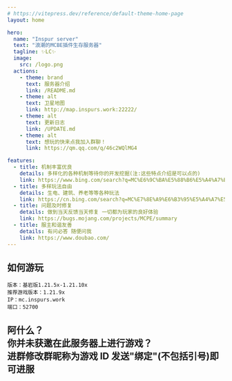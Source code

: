 ```yaml
---
# https://vitepress.dev/reference/default-theme-home-page
layout: home

hero:
  name: "Inspur server"
  text: "浪潮的MCBE插件生存服务器"
  tagline: ✨LC✨
  image:
    src: /logo.png
  actions:
    - theme: brand
      text: 服务器介绍
      link: /README.md
    - theme: alt
      text: 卫星地图
      link: http://map.inspurs.work:22222/
    - theme: alt
      text: 更新日志
      link: /UPDATE.md
    - theme: alt
      text: 想玩的快来点我加入群聊！
      link: https://qm.qq.com/q/46c2WQlMG4

features:
  - title: 机制丰富优良
    details: 多样化的各种机制等待你的开发挖掘(注:这些特点介绍是可以点的)
    link: https://www.bing.com/search?q=MC%E6%9C%BA%E5%88%B6%E5%A4%A7%E5%85%A8&qs=ds&form=QBRE
  - title: 多样玩法自由
    details: 生电、建筑、养老等等各种玩法
    link: https://cn.bing.com/search?q=MC%E7%8E%A9%E6%B3%95%E5%A4%A7%E5%85%A8&qs=n&form=QBRE&sp=-1&lq=0&pq=mc%E7%8E%A9%E6%B3%95da%27q&sc=8-8&sk=&cvid=FCB5F07C85DC4210BE5B0364A3D153CD&ghsh=0&ghacc=0&ghpl=
  - title: 问题及时修复
    details: 做到当天反馈当天修复 一切都为玩家的良好体验
    link: https://bugs.mojang.com/projects/MCPE/summary
  - title: 服主和谐友善
    details: 有问必答 随便问我
    link: https://www.doubao.com/
---
```


## 如何游玩

```点我可以复制哦~
版本：基岩版1.21.5x-1.21.10x
推荐游戏版本：1.21.9x
IP：mc.inspurs.work
端口：52700
```

## 阿什么？<br/>你并未获邀在此服务器上进行游戏？<br/>进群修改群昵称为游戏 ID 发送"绑定"(不包括引号)即可进服
